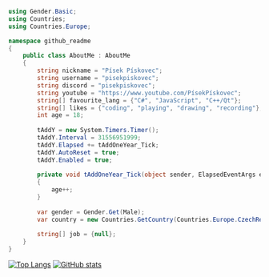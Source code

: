 ```csharp
using Gender.Basic;
using Countries;
using Countries.Europe;

namespace github_readme
{
    public class AboutMe : AboutMe 
    {
        string nickname = "Písek Pískovec";
        string username = "pisekpiskovec";
        string discord = "pisekpiskovec";
        string youtube = "https://www.youtube.com/PísekPískovec";
        string[] favourite_lang = {"C#", "JavaScript", "C++/Qt"};
        string[] likes = {"coding", "playing", "drawing", "recording"};
        int age = 18;
        
        tAddY = new System.Timers.Timer();
        tAddY.Interval = 31556951999;        
        tAddY.Elapsed += tAddOneYear_Tick;
        tAddY.AutoReset = true;
        tAddY.Enabled = true;
         
        private void tAddOneYear_Tick(object sender, ElapsedEventArgs e)
        {
            age++;
        }
         
        var gender = Gender.Get(Male);
        var country = new Countries.GetCountry(Countries.Europe.CzechRepublic);
    
        string[] job = {null};
    }
}
```
[![Top Langs](https://github-readme-stats.vercel.app/api/top-langs?username=pisekpiskovec&layout=compact&langs_count=12&bg_color=0d1117&border_color=0d1117ff)](https://github.com/anuraghazra/github-readme-stats)
[![GitHub stats](https://github-readme-stats.vercel.app/api?username=pisekpiskovec&layout=compact&langs_count=12&bg_color=0d1117&border_color=0d1117ff)](https://github.com/anuraghazra/github-readme-stats)
